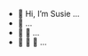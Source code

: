 - 👋 Hi, I’m Susie ...
- 👋 ...
- 👋 👋 ...
- 👋 👋 👋 ...

<!---
susj0/susj0 is a ✨ special ✨ repository because its `README.md` (this file) appears on your GitHub profile.
You can click the Preview link to take a look at your changes.
--->
